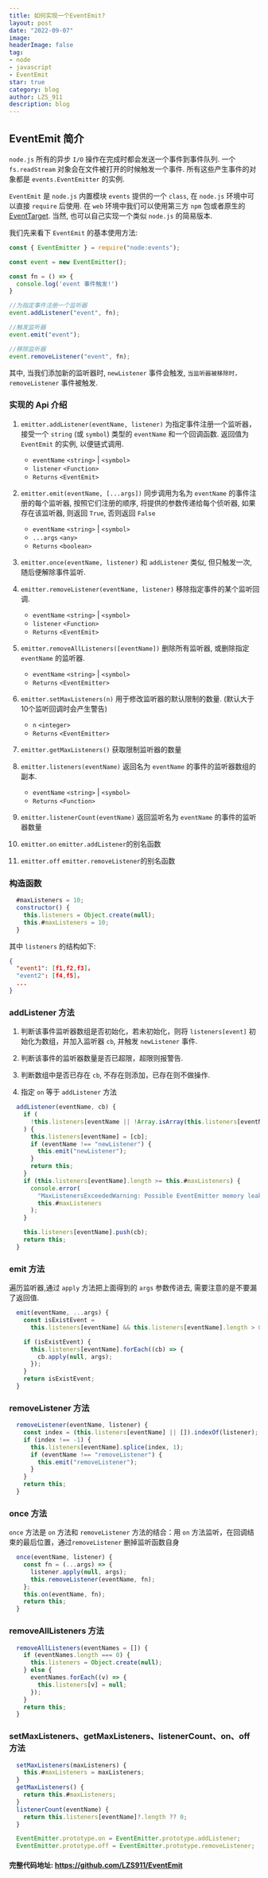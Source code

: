 ```yaml
---
title: 如何实现一个EventEmit?
layout: post
date: "2022-09-07"
image: 
headerImage: false
tag:
- node
- javascript
- EventEmit
star: true
category: blog
author: LZS_911
description: blog
---
```


## EventEmit 简介

`node.js` 所有的异步 `I/O` 操作在完成时都会发送一个事件到事件队列. 一个 `fs.readStream` 对象会在文件被打开的时候触发一个事件. 所有这些产生事件的对象都是 `events.EventEmitter` 的实例.

`EventEmit` 是 `node.js` 内置模块 `events` 提供的一个 `class`, 在 `node.js` 环境中可以直接 `require` 后使用. 在 `web` 环境中我们可以使用第三方 `npm` 包或者原生的 [EventTarget](https://developer.mozilla.org/zh-CN/docs/Web/API/EventTarget). 当然, 也可以自己实现一个类似 `node.js` 的简易版本.

我们先来看下 `EventEmit` 的基本使用方法:

```javascript
const { EventEmitter } = require("node:events");

const event = new EventEmitter();

const fn = () => {
  console.log('event 事件触发!')
}

//为指定事件注册一个监听器
event.addListener("event", fn);

//触发监听器
event.emit("event");

//移除监听器
event.removeListener("event", fn);
```

其中, 当我们添加新的监听器时, `newListener` 事件会触发, `当监听器被移除时，removeListener` 事件被触发.

### 实现的 Api 介绍

  1. `emitter.addListener(eventName, listener)` 为指定事件注册一个监听器，接受一个 `string` (或 `symbol`) 类型的 `eventName` 和一个回调函数. 返回值为 `EventEmit` 的实例, 以便链式调用.
      * `eventName` `<string>` | `<symbol>`
      * `listener` `<Function>`
      * `Returns` `<EventEmit>`
  
  2. `emitter.emit(eventName, [...args])` 同步调用为名为 `eventName` 的事件注册的每个监听器, 按照它们注册的顺序, 将提供的参数传递给每个侦听器, 如果存在该监听器, 则返回 `True`, 否则返回 `False`
      * `eventName` `<string>` | `<symbol>`
      * `...args` `<any>`
      * `Returns` `<boolean>`
  
  3. `emitter.once(eventName, listener)` 和 `addListener` 类似, 但只触发一次, 随后便解除事件监听.

  4. `emitter.removeListener(eventName, listener)` 移除指定事件的某个监听回调.
      * `eventName` `<string>` | `<symbol>`
      * `listener` `<Function>`
      * `Returns` `<EventEmit>`

  5. `emitter.removeAllListeners([eventName])` 删除所有监听器, 或删除指定 `eventName` 的监听器.
      * `eventName` `<string>` | `<symbol>`
      * `Returns`  `<EventEmitter>`

  6. `emitter.setMaxListeners(n)` 用于修改监听器的默认限制的数量. (默认大于10个监听回调时会产生警告)
      * `n` `<integer>`
      * `Returns`  `<EventEmitter>`

  7. `emitter.getMaxListeners()` 获取限制监听器的数量

  8. `emitter.listeners(eventName)` 返回名为 `eventName` 的事件的监听器数组的副本.
      * `eventName` `<string>` | `<symbol>`
      * `Returns`  `<Function>`

  9. `emitter.listenerCount(eventName)` 返回监听名为 `eventName` 的事件的监听器数量

  10. `emitter.on` `emitter.addListener`的别名函数

  11. `emitter.off` `emitter.removeListener`的别名函数

### 构造函数

```javascript
  #maxListeners = 10;
  constructor() {
    this.listeners = Object.create(null);
    this.#maxListeners = 10;
  }
```

其中 `listeners` 的结构如下:

```JSON
{
  "event1": [f1,f2,f3]，
  "event2": [f4,f5]，
  ...
}
```

### addListener 方法

1. 判断该事件监听器数组是否初始化，若未初始化，则将 `listeners[event]` 初始化为数组，并加入监听器 `cb`, 并触发 `newListener` 事件.

2. 判断该事件的监听器数量是否已超限，超限则报警告.

3. 判断数组中是否已存在 `cb`, 不存在则添加，已存在则不做操作.

4. 指定 `on` 等于 `addListener` 方法

```javascript
  addListener(eventName, cb) {
    if (
      !this.listeners[eventName || !Array.isArray(this.listeners[eventName])]
    ) {
      this.listeners[eventName] = [cb];
      if (eventName !== "newListener") {
        this.emit("newListener");
      }
      return this;
    }
    if (this.listeners[eventName].length >= this.#maxListeners) {
      console.error(
        "MaxListenersExceededWarning: Possible EventEmitter memory leak detected. %d event6 listeners added to [EventEmitter]. Use emitter.setMaxListeners() to increase limit",
        this.#maxListeners
      );
    }

    this.listeners[eventName].push(cb);
    return this;
  }

```

### emit 方法

遍历监听器,通过 `apply` 方法把上面得到的 `args` 参数传进去, 需要注意的是不要漏了返回值.

```javascript
  emit(eventName, ...args) {
    const isExistEvent =
      this.listeners[eventName] && this.listeners[eventName].length > 0;

    if (isExistEvent) {
      this.listeners[eventName].forEach((cb) => {
        cb.apply(null, args);
      });
    }
    return isExistEvent;
  }
```

### removeListener 方法

```javascript
  removeListener(eventName, listener) {
    const index = (this.listeners[eventName] || []).indexOf(listener);
    if (index !== -1) {
      this.listeners[eventName].splice(index, 1);
      if (eventName !== "removeListener") {
        this.emit("removeListener");
      }
    }
    return this;
  }
```

### once 方法

`once` 方法是 `on` 方法和 `removeListener` 方法的结合：用 `on` 方法监听，在回调结束的最后位置，通过`removeListener` 删掉监听函数自身

```javascript
  once(eventName, listener) {
    const fn = (...args) => {
      listener.apply(null, args);
      this.removeListener(eventName, fn);
    };
    this.on(eventName, fn);
    return this;
  }
```

### removeAllListeners 方法

```javascript
  removeAllListeners(eventNames = []) {
    if (eventNames.length === 0) {
      this.listeners = Object.create(null);
    } else {
      eventNames.forEach((v) => {
        this.listeners[v] = null;
      });
    }
    return this;
  }
```

### setMaxListeners、getMaxListeners、listenerCount、on、off 方法

```javascript
  setMaxListeners(maxListeners) {
    this.#maxListeners = maxListeners;
  }
  getMaxListeners() {
    return this.#maxListeners;
  }
  listenerCount(eventName) {
    return this.listeners[eventName]?.length ?? 0;
  }

  EventEmitter.prototype.on = EventEmitter.prototype.addListener;
  EventEmitter.prototype.off = EventEmitter.prototype.removeListener;
```

#### 完整代码地址: <https://github.com/LZS911/EventEmit>
